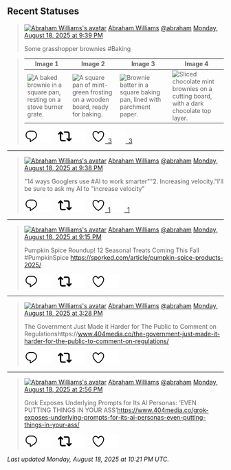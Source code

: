 ## Recent Statuses

> <a href="https://indieweb.social/@abraham"><img alt="Abraham Williams's avatar" src="https://cdn.masto.host/indiewebsocial/accounts/avatars/109/292/540/382/343/163/original/d00f2e03ce9c85b1.jpg" height="24" width="24" ></a> [Abraham Williams](https://indieweb.social/@abraham) [@abraham](https://indieweb.social/@abraham) [Monday, August 18, 2025 at 9:39 PM](https://indieweb.social/@abraham/115051934320282965)
>
> Some grasshopper brownies #Baking
>

> | Image 1 | Image 2 | Image 3 | Image 4 |
> | --- | --- | --- | --- |
> | ![A baked brownie in a square pan, resting on a stove burner grate.](https://cdn.masto.host/indiewebsocial/media_attachments/files/115/051/932/215/530/300/original/6b4a40bb2bb89ddd.jpg) | ![A square pan of mint-green frosting on a wooden board, ready for baking.](https://cdn.masto.host/indiewebsocial/media_attachments/files/115/051/932/492/363/888/original/a8b37b2aab1a792e.jpg) | ![Brownie batter in a square baking pan, lined with parchment paper.](https://cdn.masto.host/indiewebsocial/media_attachments/files/115/051/932/770/577/355/original/e0073ca19605cc01.jpg) | ![Sliced chocolate mint brownies on a cutting board, with a dark chocolate top layer.](https://cdn.masto.host/indiewebsocial/media_attachments/files/115/051/932/985/979/264/original/e336182220b17ad6.jpg) |
>
> [![Reply](./images/reply_light.svg#gh-light-mode-only "Reply")](https://indieweb.social/@abraham/115051934320282965#gh-light-mode-only)[![Reply](./images/reply.svg#gh-dark-mode-only "Reply")](https://indieweb.social/@abraham/115051934320282965#gh-dark-mode-only)&emsp;[![Boost](./images/retweet_light.svg#gh-light-mode-only "Boost")](https://indieweb.social/@abraham/115051934320282965#gh-light-mode-only)[![Boost](./images/retweet.svg#gh-dark-mode-only "Boost")](https://indieweb.social/@abraham/115051934320282965#gh-dark-mode-only)&emsp;[![Favorite](./images/like_light.svg#gh-light-mode-only "Favorite")&ensp;3](https://indieweb.social/@abraham/115051934320282965#gh-light-mode-only)[![Favorite](./images/like.svg#gh-dark-mode-only "Favorite")&ensp;3](https://indieweb.social/@abraham/115051934320282965#gh-dark-mode-only)


---

> <a href="https://indieweb.social/@abraham"><img alt="Abraham Williams's avatar" src="https://cdn.masto.host/indiewebsocial/accounts/avatars/109/292/540/382/343/163/original/d00f2e03ce9c85b1.jpg" height="24" width="24" ></a> [Abraham Williams](https://indieweb.social/@abraham) [@abraham](https://indieweb.social/@abraham) [Monday, August 18, 2025 at 9:38 PM](https://indieweb.social/@abraham/115051929828682434)
>
> &quot;14 ways Googlers use #AI to work smarter&quot;&quot;2. Increasing velocity.&quot;I&#39;ll be sure to ask my AI to &quot;increase velocity&quot;
>
> [![Reply](./images/reply_light.svg#gh-light-mode-only "Reply")](https://indieweb.social/@abraham/115051929828682434#gh-light-mode-only)[![Reply](./images/reply.svg#gh-dark-mode-only "Reply")](https://indieweb.social/@abraham/115051929828682434#gh-dark-mode-only)&emsp;[![Boost](./images/retweet_light.svg#gh-light-mode-only "Boost")](https://indieweb.social/@abraham/115051929828682434#gh-light-mode-only)[![Boost](./images/retweet.svg#gh-dark-mode-only "Boost")](https://indieweb.social/@abraham/115051929828682434#gh-dark-mode-only)&emsp;[![Favorite](./images/like_light.svg#gh-light-mode-only "Favorite")&ensp;1](https://indieweb.social/@abraham/115051929828682434#gh-light-mode-only)[![Favorite](./images/like.svg#gh-dark-mode-only "Favorite")&ensp;1](https://indieweb.social/@abraham/115051929828682434#gh-dark-mode-only)


---

> <a href="https://indieweb.social/@abraham"><img alt="Abraham Williams's avatar" src="https://cdn.masto.host/indiewebsocial/accounts/avatars/109/292/540/382/343/163/original/d00f2e03ce9c85b1.jpg" height="24" width="24" ></a> [Abraham Williams](https://indieweb.social/@abraham) [@abraham](https://indieweb.social/@abraham) [Monday, August 18, 2025 at 9:15 PM](https://indieweb.social/@abraham/115051836549545298)
>
> Pumpkin Spice Roundup! 12 Seasonal Treats Coming This Fall #PumpkinSpice https://sporked.com/article/pumpkin-spice-products-2025/
>
> [![Reply](./images/reply_light.svg#gh-light-mode-only "Reply")](https://indieweb.social/@abraham/115051836549545298#gh-light-mode-only)[![Reply](./images/reply.svg#gh-dark-mode-only "Reply")](https://indieweb.social/@abraham/115051836549545298#gh-dark-mode-only)&emsp;[![Boost](./images/retweet_light.svg#gh-light-mode-only "Boost")](https://indieweb.social/@abraham/115051836549545298#gh-light-mode-only)[![Boost](./images/retweet.svg#gh-dark-mode-only "Boost")](https://indieweb.social/@abraham/115051836549545298#gh-dark-mode-only)&emsp;[![Favorite](./images/like_light.svg#gh-light-mode-only "Favorite")](https://indieweb.social/@abraham/115051836549545298#gh-light-mode-only)[![Favorite](./images/like.svg#gh-dark-mode-only "Favorite")](https://indieweb.social/@abraham/115051836549545298#gh-dark-mode-only)


---

> <a href="https://indieweb.social/@abraham"><img alt="Abraham Williams's avatar" src="https://cdn.masto.host/indiewebsocial/accounts/avatars/109/292/540/382/343/163/original/d00f2e03ce9c85b1.jpg" height="24" width="24" ></a> [Abraham Williams](https://indieweb.social/@abraham) [@abraham](https://indieweb.social/@abraham) [Monday, August 18, 2025 at 3:28 PM](https://indieweb.social/@abraham/115050474134530777)
>
> The Government Just Made it Harder for The Public to Comment on Regulationshttps://www.404media.co/the-government-just-made-it-harder-for-the-public-to-comment-on-regulations/
>
> [![Reply](./images/reply_light.svg#gh-light-mode-only "Reply")](https://indieweb.social/@abraham/115050474134530777#gh-light-mode-only)[![Reply](./images/reply.svg#gh-dark-mode-only "Reply")](https://indieweb.social/@abraham/115050474134530777#gh-dark-mode-only)&emsp;[![Boost](./images/retweet_light.svg#gh-light-mode-only "Boost")](https://indieweb.social/@abraham/115050474134530777#gh-light-mode-only)[![Boost](./images/retweet.svg#gh-dark-mode-only "Boost")](https://indieweb.social/@abraham/115050474134530777#gh-dark-mode-only)&emsp;[![Favorite](./images/like_light.svg#gh-light-mode-only "Favorite")](https://indieweb.social/@abraham/115050474134530777#gh-light-mode-only)[![Favorite](./images/like.svg#gh-dark-mode-only "Favorite")](https://indieweb.social/@abraham/115050474134530777#gh-dark-mode-only)


---

> <a href="https://indieweb.social/@abraham"><img alt="Abraham Williams's avatar" src="https://cdn.masto.host/indiewebsocial/accounts/avatars/109/292/540/382/343/163/original/d00f2e03ce9c85b1.jpg" height="24" width="24" ></a> [Abraham Williams](https://indieweb.social/@abraham) [@abraham](https://indieweb.social/@abraham) [Monday, August 18, 2025 at 2:56 PM](https://indieweb.social/@abraham/115050348582057216)
>
> Grok Exposes Underlying Prompts for Its AI Personas: ‘EVEN PUTTING THINGS IN YOUR ASS’https://www.404media.co/grok-exposes-underlying-prompts-for-its-ai-personas-even-putting-things-in-your-ass/
>
> [![Reply](./images/reply_light.svg#gh-light-mode-only "Reply")](https://indieweb.social/@abraham/115050348582057216#gh-light-mode-only)[![Reply](./images/reply.svg#gh-dark-mode-only "Reply")](https://indieweb.social/@abraham/115050348582057216#gh-dark-mode-only)&emsp;[![Boost](./images/retweet_light.svg#gh-light-mode-only "Boost")](https://indieweb.social/@abraham/115050348582057216#gh-light-mode-only)[![Boost](./images/retweet.svg#gh-dark-mode-only "Boost")](https://indieweb.social/@abraham/115050348582057216#gh-dark-mode-only)&emsp;[![Favorite](./images/like_light.svg#gh-light-mode-only "Favorite")](https://indieweb.social/@abraham/115050348582057216#gh-light-mode-only)[![Favorite](./images/like.svg#gh-dark-mode-only "Favorite")](https://indieweb.social/@abraham/115050348582057216#gh-dark-mode-only)


_Last updated Monday, August 18, 2025 at 10:21 PM UTC._
